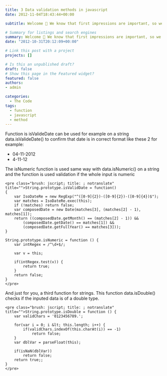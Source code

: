```yaml
---
title: 3 Data validation methods in javascript
date: 2012-11-04T18:43:44+00:00

subtitle: Welcome 👋 We know that first impressions are important, so we've populated your new site with some initial content to help you get familiar with everything in no time.

# Summary for listings and search engines
summary: Welcome 👋 We know that first impressions are important, so we've populated your new site with some initial content to help you get familiar with everything in no time.
date: "2012-10-31T20:12:09+00:00"

# Link this post with a project
projects: []

# Is this an unpublished draft?
draft: false
# Show this page in the Featured widget?
featured: false
authors:
- admin

categories:
  - The Code
tags:
  - function
  - javascript
  - method
---
```

Function is isValideDate can be used for example on a string data.isValideDate() to confirm that date is in correct format like these 2 for example:

  * 04-11-2012
  * 4-11-12

The isNumeric function is used same way with data.isNumeric() on a string and the function is used validation if the whole input is numeric

```
<pre class="brush: jscript; title: ; notranslate" title="">String.prototype.isValidDate = function()
{
    var IsoDateRe = new RegExp("^([0-9]{2})-([0-9]{2})-([0-9]{4})$");
    var matches = IsoDateRe.exec(this);
    if (!matches) return false;
    var composedDate = new Date(matches[3], (matches[2] - 1), matches[1]);
    return ((composedDate.getMonth() == (matches[2] - 1)) &&
        (composedDate.getDate() == matches[1]) &&
        (composedDate.getFullYear() == matches[3]));
}

String.prototype.isNumeric = function () {
    var intRegex = /^\d+$/;

    var v = this;

    if(intRegex.test(v)) {
        return true;
    }
    return false;
}
</pre>
```

And just for you, a third function for strings. This function data.isDouble() checks if the inputed data is of a double type.

```
<pre class="brush: jscript; title: ; notranslate" title="">String.prototype.isDouble = function () {
    var validChars = '0123456789.';

    for(var i = 0; i &lt; this.length; i++) {
        if(validChars.indexOf(this.charAt(i)) == -1)
            return false;
    }
    var dblVar = parseFloat(this);

    if(isNaN(dblVar))
        return false;
    return true;;
}
</pre>
```